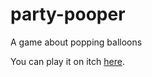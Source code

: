 # party-pooper
A game about popping balloons

You can play it on itch [here](https://armatorx.itch.io/party-pooper).
